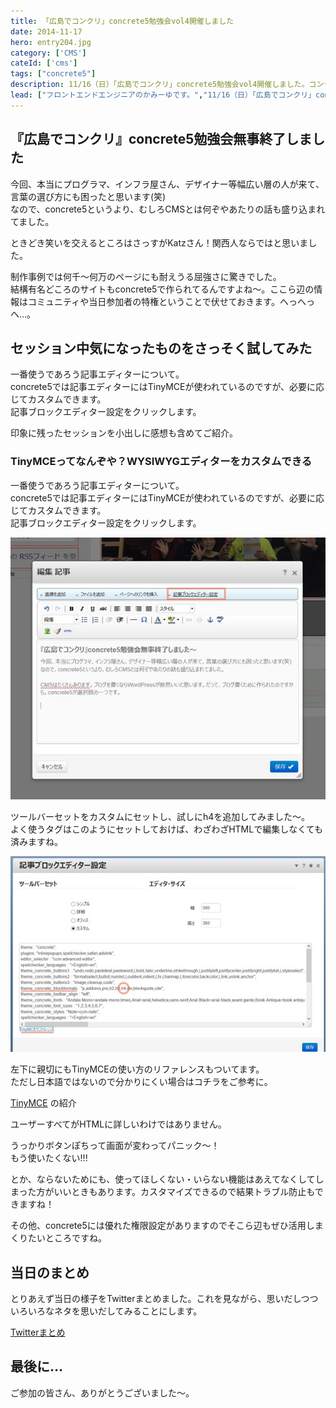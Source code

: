 ```yaml
---
title: 「広島でコンクリ」concrete5勉強会vol4開催しました
date: 2014-11-17
hero: entry204.jpg
category: ['CMS']
cateId: ['cms']
tags: ["concrete5"]
description: 11/16（日）「広島でコンクリ」concrete5勉強会vol4開催しました。コンクリートファイブジャパンのCCOのKatzさんをお招きして、concrere5の基本操作から、カスタム事例、本家PortlandLabsのレポートを聞くこともできました。
lead: ["フロントエンドエンジニアのかみーゆです。","11/16（日）「広島でコンクリ」concrete5勉強会vol4開催しました。","コンクリートファイブジャパンのCCOのKatzさんをお招きして、concrere5の基本操作から、カスタム事例、本家PortlandLabsのレポートを聞くこともできました。。"]
---
```


## 『広島でコンクリ』concrete5勉強会無事終了しました
今回、本当にプログラマ、インフラ屋さん、デザイナー等幅広い層の人が来て、言葉の選び方にも困ったと思います(笑)<br>
なので、concrete5というより、むしろCMSとは何ぞやあたりの話も盛り込まれてました。

ときどき笑いを交えるところはさっすがKatzさん！関西人ならではと思いました。

制作事例では何千～何万のページにも耐えうる屈強さに驚きでした。<br>
結構有名どころのサイトもconcrete5で作られてるんですよね～。ここら辺の情報はコミュニティや当日参加者の特権ということで伏せておきます。へっへっへ…。
## セッション中気になったものをさっそく試してみた
一番使うであろう記事エディターについて。<br>
concrete5では記事エディターにはTinyMCEが使われているのですが、必要に応じてカスタムできます。<br>
記事ブロックエディター設定をクリックします。

印象に残ったセッションを小出しに感想も含めてご紹介。

### TinyMCEってなんぞや？WYSIWYGエディターをカスタムできる
一番使うであろう記事エディターについて。<br>
concrete5では記事エディターにはTinyMCEが使われているのですが、必要に応じてカスタムできます。<br>
記事ブロックエディター設定をクリックします。

![concrete5 WYSIWYGエディターをカスタム1](./images/2014/entry204-1.jpg)

ツールバーセットをカスタムにセットし、試しにh4を追加してみました～。<br>
よく使うタグはこのようにセットしておけば、わざわざHTMLで編集しなくても済みますね。

![concrete5 WYSIWYGエディターをカスタム2](./images/2014/entry204-2.jpg)

左下に親切にもTinyMCEの使い方のリファレンスもついてます。<br>
ただし日本語ではないので分かりにくい場合はコチラをご参考に。

[TinyMCE](http://tinymce.vla.jp/) の紹介

ユーザーすべてがHTMLに詳しいわけではありません。

うっかりボタンぽちって画面が変わってパニック～！<br>
もう使いたくない!!!


とか、ならないためにも、使ってほしくない・いらない機能はあえてなくしてしまった方がいいときもあります。カスタマイズできるので結果トラブル防止もできますね！

その他、concrete5には優れた権限設定がありますのでそこら辺もぜひ活用しまくりたいところですね。

## 当日のまとめ
とりあえず当日の様子をTwitterまとめました。これを見ながら、思いだしつついろいろなネタを思いだしてみることにします。

[Twitterまとめ](http://togetter.com/li/746270)
## 最後に…
ご参加の皆さん、ありがとうございました～。
